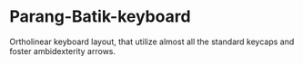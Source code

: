 # Parang-Batik-keyboard
Ortholinear keyboard layout, that utilize almost all the standard keycaps and foster ambidexterity arrows.
